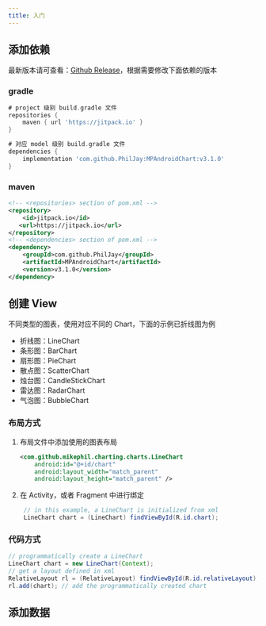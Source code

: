 ```yaml
---
title: 入门
---
```


## 添加依赖

最新版本请可查看：[Github Release](https://github.com/PhilJay/MPAndroidChart/releases)，根据需要修改下面依赖的版本

### gradle

```gradle
# project 级别 build.gradle 文件
repositories {
    maven { url 'https://jitpack.io' }
}

# 对应 model 级别 build.gradle 文件
dependencies {
    implementation 'com.github.PhilJay:MPAndroidChart:v3.1.0'
}
```

### maven

```xml
<!-- <repositories> section of pom.xml -->
<repository>
    <id>jitpack.io</id>
   <url>https://jitpack.io</url>
</repository>
<!-- <dependencies> section of pom.xml -->
<dependency>
    <groupId>com.github.PhilJay</groupId>
    <artifactId>MPAndroidChart</artifactId>
    <version>v3.1.0</version>
</dependency>
```

## 创建 View

不同类型的图表，使用对应不同的 Chart，下面的示例已折线图为例
* 折线图：LineChart
* 条形图：BarChart
* 扇形图：PieChart
* 散点图：ScatterChart
* 烛台图：CandleStickChart
* 雷达图：RadarChart
* 气泡图：BubbleChart

### 布局方式

1. 布局文件中添加使用的图表布局
    ```xml
    <com.github.mikephil.charting.charts.LineChart
        android:id="@+id/chart"
        android:layout_width="match_parent"
        android:layout_height="match_parent" />
    ```
2. 在 Activity，或者 Fragment 中进行绑定
   ```java
    // in this example, a LineChart is initialized from xml
    LineChart chart = (LineChart) findViewById(R.id.chart);
   ```

### 代码方式

```java
// programmatically create a LineChart
LineChart chart = new LineChart(Context);
// get a layout defined in xml
RelativeLayout rl = (RelativeLayout) findViewById(R.id.relativeLayout);
rl.add(chart); // add the programmatically created chart
```

## 添加数据

